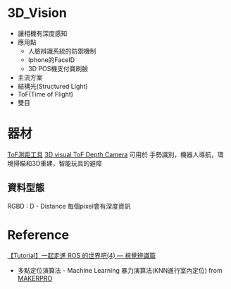 # 3D_Vision
* 讓相機有深度感知
* 應用點 
  * 人臉辨識系統的防禦機制
  * Iphone的FaceID
  * 3D POS機支付寶刷臉
* 主流方案
* 結構光(Structured Light)
* ToF(Time of Flight)
* 雙目
# 器材
[ToF測距工具](https://goods.ruten.com.tw/item/show?21832475400781)
[3D visual ToF Depth Camera](https://shopee.tw/Seeed-DepthEye-3D-visual-TOF-Depth-Camera-i.9340697.2315299728?fbclid=IwAR3VpE81AkEtnXyal9KB8pjEH5HPRR4KWp1akqOJFPYFgRi9XJ8cOQxXlyI)
可用於 手勢識別，機器人導航，環境掃瞄和3D重建，智能玩具的避障

## 資料型態
RGBD : D - Distance 每個pixel會有深度資訊
# Reference
[【Tutorial】一起走進 ROS 的世界吧(4) — 視覺辨識篇](https://makerpro.cc/2018/11/ros-world-4-visual-image/?fbclid=IwAR1hWbK24cNUvYolh_ozY4-19FBkPIM9CHSh93DSFNYaxPIk5ydD6dcLuyo)
* 多點定位演算法 - Machine Learning 暴力演算法(KNN進行室內定位) from [MAKERPRO](https://makerpro.cc/)